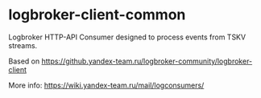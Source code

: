 logbroker-client-common
======================

Logbroker HTTP-API Consumer designed to process events from TSKV streams.

Based on https://github.yandex-team.ru/logbroker-community/logbroker-client

More info: https://wiki.yandex-team.ru/mail/logconsumers/
